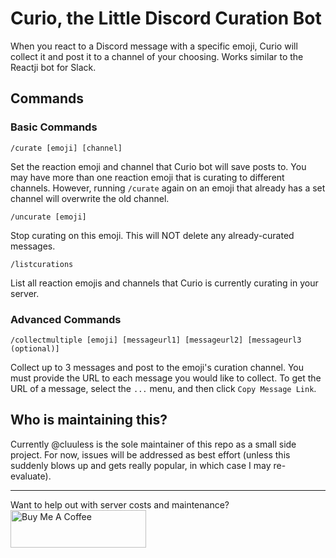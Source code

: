 # Curio, the Little Discord Curation Bot

When you react to a Discord message with a specific emoji, Curio will collect it and post it to a channel of your choosing. Works similar to the Reactji bot for Slack.

## Commands

### Basic Commands

`/curate [emoji] [channel]`

Set the reaction emoji and channel that Curio bot will save posts to. You may have more than one reaction emoji that is curating to different channels. However, running `/curate` again on an emoji that already has a set channel will overwrite the old channel.

`/uncurate [emoji]`

Stop curating on this emoji. This will NOT delete any already-curated messages.

`/listcurations`

List all reaction emojis and channels that Curio is currently curating in your server.

### Advanced Commands

`/collectmultiple [emoji] [messageurl1] [messageurl2] [messageurl3 (optional)]`

Collect up to 3 messages and post to the emoji's curation channel. You must provide the URL to each message you would like to collect. To get the URL of a message, select the `...` menu, and then click `Copy Message Link`.

## Who is maintaining this?

Currently @cluuless is the sole maintainer of this repo as a small side project. For now, issues will be addressed as best effort (unless this suddenly blows up and gets really popular, in which case I may re-evaluate).

---

Want to help out with server costs and maintenance?
<a href="https://www.buymeacoffee.com/ariyassa" target="_blank"><img src="https://cdn.buymeacoffee.com/buttons/v2/default-yellow.png" alt="Buy Me A Coffee" style="height: 60px !important;width: 217px !important;" ></a>